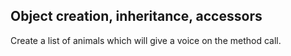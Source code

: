 Object creation, inheritance, accessors
---

Create a list of animals which will give a voice on the method call.
